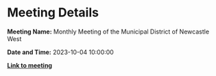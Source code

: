 # Meeting Details

**Meeting Name:** Monthly Meeting of the Municipal District of Newcastle West

**Date and Time:** 2023-10-04 10:00:00

**<a href="https://www.limerick.ie/council/whats-on/monthly-meeting-of-the-municipal-district-of-newcastle-west-6" target="_blank">Link to meeting</a>**
